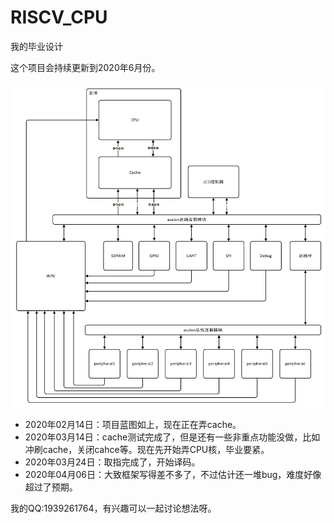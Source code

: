 # RISCV_CPU

我的毕业设计

这个项目会持续更新到2020年6月份。

![image-20200228222536577](README.assets/image-20200228222536577.png)

* 2020年02月14日：项目蓝图如上，现在正在弄cache。
* 2020年03月14日：cache测试完成了，但是还有一些非重点功能没做，比如冲刷cache，关闭cahce等。现在先开始弄CPU核，毕业要紧。
* 2020年03月24日：取指完成了，开始译码。
* 2020年04月06日：大致框架写得差不多了，不过估计还一堆bug，难度好像超过了预期。

我的QQ:1939261764，有兴趣可以一起讨论想法呀。
